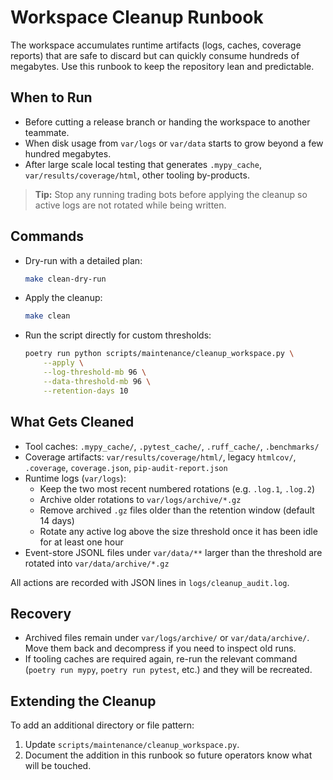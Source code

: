 # Workspace Cleanup Runbook

The workspace accumulates runtime artifacts (logs, caches, coverage reports) that
are safe to discard but can quickly consume hundreds of megabytes. Use this
runbook to keep the repository lean and predictable.

## When to Run

- Before cutting a release branch or handing the workspace to another teammate.
- When disk usage from `var/logs` or `var/data` starts to grow beyond a few
  hundred megabytes.
- After large scale local testing that generates `.mypy_cache`, `var/results/coverage/html`,
  other tooling by-products.

> **Tip:** Stop any running trading bots before applying the cleanup so active
> logs are not rotated while being written.

## Commands

- Dry-run with a detailed plan:
  ```bash
  make clean-dry-run
  ```
- Apply the cleanup:
  ```bash
  make clean
  ```
- Run the script directly for custom thresholds:
  ```bash
  poetry run python scripts/maintenance/cleanup_workspace.py \
      --apply \
      --log-threshold-mb 96 \
      --data-threshold-mb 96 \
      --retention-days 10
  ```

## What Gets Cleaned

- Tool caches: `.mypy_cache/`, `.pytest_cache/`, `.ruff_cache/`, `.benchmarks/`
- Coverage artifacts: `var/results/coverage/html/`, legacy `htmlcov/`, `.coverage`, `coverage.json`,
  `pip-audit-report.json`
- Runtime logs (`var/logs`):
  - Keep the two most recent numbered rotations (e.g. `.log.1`, `.log.2`)
  - Archive older rotations to `var/logs/archive/*.gz`
  - Remove archived `.gz` files older than the retention window (default 14 days)
  - Rotate any active log above the size threshold once it has been idle for at
    least one hour
- Event-store JSONL files under `var/data/**` larger than the threshold are
  rotated into `var/data/archive/*.gz`

All actions are recorded with JSON lines in `logs/cleanup_audit.log`.

## Recovery

- Archived files remain under `var/logs/archive/` or `var/data/archive/`. Move
  them back and decompress if you need to inspect old runs.
- If tooling caches are required again, re-run the relevant command
  (`poetry run mypy`, `poetry run pytest`, etc.) and they will be recreated.

## Extending the Cleanup

To add an additional directory or file pattern:

1. Update `scripts/maintenance/cleanup_workspace.py`.
2. Document the addition in this runbook so future operators know what will be
   touched.
